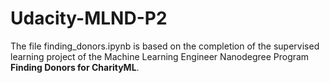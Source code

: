 
# Udacity-MLND-P2
The file finding_donors.ipynb is based on the completion of the supervised learning project of the Machine Learning Engineer Nanodegree Program **Finding Donors for CharityML**.

